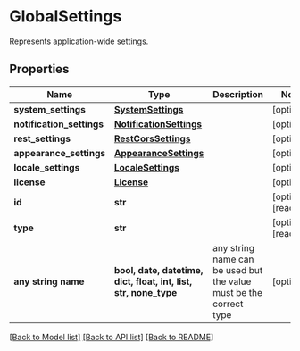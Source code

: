# GlobalSettings

Represents application-wide settings.

## Properties
Name | Type | Description | Notes
------------ | ------------- | ------------- | -------------
**system_settings** | [**SystemSettings**](SystemSettings.md) |  | [optional] 
**notification_settings** | [**NotificationSettings**](NotificationSettings.md) |  | [optional] 
**rest_settings** | [**RestCorsSettings**](RestCorsSettings.md) |  | [optional] 
**appearance_settings** | [**AppearanceSettings**](AppearanceSettings.md) |  | [optional] 
**locale_settings** | [**LocaleSettings**](LocaleSettings.md) |  | [optional] 
**license** | [**License**](License.md) |  | [optional] 
**id** | **str** |  | [optional] [readonly] 
**type** | **str** |  | [optional] [readonly] 
**any string name** | **bool, date, datetime, dict, float, int, list, str, none_type** | any string name can be used but the value must be the correct type | [optional]

[[Back to Model list]](../README.md#documentation-for-models) [[Back to API list]](../README.md#documentation-for-api-endpoints) [[Back to README]](../README.md)


